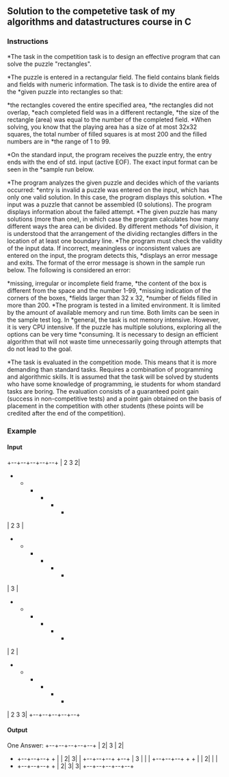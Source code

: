 ## Solution to the competetive task of my algorithms and datastructures course in C 



### Instructions
*The task in the competition task is to design an effective program that can solve the puzzle "rectangles".

*The puzzle is entered in a rectangular field. The field contains blank fields and fields with numeric information. The task is to divide the entire area of ​​the *given puzzle into rectangles so that:

*the rectangles covered the entire specified area,
*the rectangles did not overlap,
*each completed field was in a different rectangle,
*the size of the rectangle (area) was equal to the number of the completed field.
*When solving, you know that the playing area has a size of at most 32x32 squares, the total number of filled squares is at most 200 and the filled numbers are in *the range of 1 to 99.

*On the standard input, the program receives the puzzle entry, the entry ends with the end of std. input (active EOF). The exact input format can be seen in the *sample run below.

*The program analyzes the given puzzle and decides which of the variants occurred:
*entry is invalid a puzzle was entered on the input, which has only one valid solution. In this case, the program displays this solution.
*The input was a puzzle that cannot be assembled (0 solutions). The program displays information about the failed attempt.
*The given puzzle has many solutions (more than one), in which case the program calculates how many different ways the area can be divided. By different methods *of division, it is understood that the arrangement of the dividing rectangles differs in the location of at least one boundary line.
*The program must check the validity of the input data. If incorrect, meaningless or inconsistent values ​​are entered on the input, the program detects this, *displays an error message and exits. The format of the error message is shown in the sample run below. The following is considered an error:

*missing, irregular or incomplete field frame,
*the content of the box is different from the space and the number 1-99,
*missing indication of the corners of the boxes,
*fields larger than 32 x 32,
*number of fields filled in more than 200.
*The program is tested in a limited environment. It is limited by the amount of available memory and run time. Both limits can be seen in the sample test log. In *general, the task is not memory intensive. However, it is very CPU intensive. If the puzzle has multiple solutions, exploring all the options can be very time *consuming. It is necessary to design an efficient algorithm that will not waste time unnecessarily going through attempts that do not lead to the goal.

*The task is evaluated in the competition mode. This means that it is more demanding than standard tasks. Requires a combination of programming and algorithmic skills. It is assumed that the task will be solved by students who have some knowledge of programming, ie students for whom standard tasks are boring. The evaluation consists of a guaranteed point gain (success in non-competitive tests) and a point gain obtained on the basis of placement in the competition with other students (these points will be credited after the end of the competition).

### Example

#### Input
+--+--+--+--+--+
| 2  3        2|
+  +  +  +  +  +
|       2  3   |
+  +  +  +  +  +
|    3         |
+  +  +  +  +  +
|       2      |
+  +  +  +  +  +
| 2        3  3|
+--+--+--+--+--+

#### Output
One Answer:
+--+--+--+--+--+
| 2| 3      | 2|
+  +--+--+--+  +
|  |    2| 3|  |
+--+--+--+  +--+
|    3   |  |  |
+--+--+--+  +  +
|  |    2|  |  |
+  +--+--+--+  +
| 2|       3| 3|
+--+--+--+--+--+
